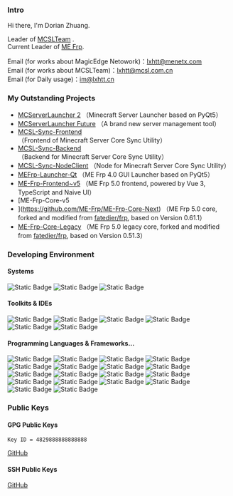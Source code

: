### Intro

Hi there, I'm Dorian Zhuang.  

Leader of [MCSLTeam](https://github.com/MCSLTeam) .  
Current Leader of [ME Frp](https://github.com/ME-Frp).  

Email (for works about MagicEdge Netowork)：[lxhtt@menetx.com](mailto:lxhtt@menetx.com)  
Email (for works about MCSLTeam)：[lxhtt@mcsl.com.cn](mailto:lxhtt@mcsl.com.cn)  
Email (for Daily usage)：[im@lxhtt.cn](mailto:im@lxhtt.cn)

### My Outstanding Projects

- [MCServerLauncher 2](https://github.com/MCSLTeam/MCSL2) （Minecraft Server Launcher based on PyQt5）
- [MCServerLauncher Future](https://github.com/MCSLTeam/MCServerLauncher-Future) （A brand new server management tool）
- [MCSL-Sync-Frontend](https://github.com/MCSLTeam/MCSL-Sync-Frontend) （Frontend of Minecraft Server Core Sync Utility）
- [MCSL-Sync-Backend](https://github.com/MCSLTeam/MCSL-Sync-Backend) （Backend for Minecraft Server Core Sync Utility）
- [MCSL-Sync-NodeClient](https://github.com/MCSLTeam/MCSL-Sync-NodeClient) （Node for Minecraft Server Core Sync Utility）
- [MEFrp-Launcher-Qt](https://github.com/LxHTT/MEFrp-Launcher-Qt) （ME Frp 4.0 GUI Launcher based on PyQt5）
- [ME-Frp-Frontend~v5](https://github.com/ME-Frp/Frontend-v5) （ME Frp 5.0 frontend, powered by Vue 3, TypeScript and Naive UI）
- [ME-Frp-Core-v5
- ](https://github.com/ME-Frp/ME-Frp-Core-Next) （ME Frp 5.0 core, forked and modified from [fatedier/frp](https://github.com/fatedier/frp), based on Version 0.61.1）
- [ME-Frp-Core-Legacy](https://github.com/ME-Frp/ME-Frp-Core-Legacy) （ME Frp 5.0 legacy core, forked and modified from [fatedier/frp](https://github.com/fatedier/frp), based on Version 0.51.3）

### Developing Environment

#### Systems

![Static Badge](https://img.shields.io/badge/Windows%2011-%20?style=flat-square&logo=windows&logoColor=white&color=0078D4)
![Static Badge](https://img.shields.io/badge/WSL%20Ubuntu%2022.04-%20?style=flat-square&logo=ubuntu&logoColor=white&color=orange)
![Static Badge](https://img.shields.io/badge/macOS%20BigSur-%20?style=flat-square&logo=apple&logoColor=white&color=black)

#### Toolkits & IDEs

![Static Badge](https://img.shields.io/badge/Visual%20Studio-%20?style=flat-square&logo=dotenv&logoColor=white&color=purple)
![Static Badge](https://img.shields.io/badge/Visual%20Studio%20Code-%20?style=flat-square&logo=vscodium&logoColor=white&color=blue)
![Static Badge](https://img.shields.io/badge/PyCharm-%20?style=flat-square&logo=pycharm&logoColor=white&color=green)
![Static Badge](https://img.shields.io/badge/WebStorm-%20?style=flat-square&logo=webstorm&logoColor=white&color=blue)
![Static Badge](https://img.shields.io/badge/Rider-%20?style=flat-square&logo=rider&logoColor=white&color=orange)
![Static Badge](https://img.shields.io/badge/DataGrip-%20?style=flat-square&logo=datagrip&logoColor=white&color=yellow)

#### Programming Languages & Frameworks...

![Static Badge](https://img.shields.io/badge/CSharp-%20?style=flat-square&logo=dotnet&logoColor=white&color=339933)
![Static Badge](https://img.shields.io/badge/Python-%20?style=flat-square&logo=python&logoColor=white&color=3178C6)
![Static Badge](https://img.shields.io/badge/HTML5-%20?style=flat-square&logo=html5&logoColor=white&color=E34F26)
![Static Badge](https://img.shields.io/badge/JavaScript-%20?style=flat-square&logo=javascript&logoColor=white&color=F7DF1E)
![Static Badge](https://img.shields.io/badge/TypeScript-%20?style=flat-square&logo=typescript&logoColor=white&color=3178C6)
![Static Badge](https://img.shields.io/badge/Vue3-%20?style=flat-square&logo=vuedotjs&logoColor=white&color=4FC08D)
![Static Badge](https://img.shields.io/badge/CSS3-%20?style=flat-square&logo=css3&logoColor=white&color=1572B6)
![Static Badge](https://img.shields.io/badge/Stylus-%20?style=flat-square&logo=stylus&logoColor=white&color=yellow)
![Static Badge](https://img.shields.io/badge/C++-%20?style=flat-square&logo=cplusplus&logoColor=white&color=pink)
![Static Badge](https://img.shields.io/badge/Node.js-%20?style=flat-square&logo=nodedotjs&logoColor=white&color=339933)
![Static Badge](https://img.shields.io/badge/EJS-%20?style=flat-square&logo=ejs&logoColor=white&color=B4CA65)
![Static Badge](https://img.shields.io/badge/Bun-%20?style=flat-square&logo=bun&logoColor=white&color=000000)
![Static Badge](https://img.shields.io/badge/Hexo-%20?style=flat-square&logo=hexo&logoColor=white&color=3178C6)
![Static Badge](https://img.shields.io/badge/VitePress-%20?style=flat-square&logo=vitepress&logoColor=white&color=339933)
![Static Badge](https://img.shields.io/badge/Qt-%20?style=flat-square&logo=qt&logoColor=white&color=green)
![Static Badge](https://img.shields.io/badge/Nuxt.js-%20?style=flat-square&logo=nuxtdotjs&logoColor=white&color=339933)
![Static Badge](https://img.shields.io/badge/Rust-%20?style=flat-square&logo=rust&logoColor=white&color=brown)
![Static Badge](https://img.shields.io/badge/Golang-%20?style=flat-square&logo=go&logoColor=white&color=blue)

### Public Keys

#### GPG Public Keys

```
Key ID = 4829888888888888
```
[GitHub](https://github.com/LxHTT.gpg)

#### SSH Public Keys

[GitHub](https://github.com/LxHTT.keys)

